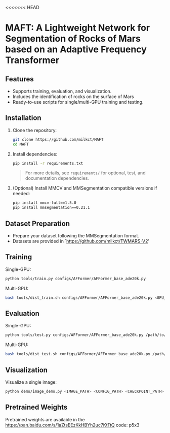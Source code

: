 <<<<<<< HEAD
# MAFT: A Lightweight Network for Segmentation of Rocks of Mars based on an Adaptive Frequency Transformer

## Features
- Supports training, evaluation, and visualization.
- Includes the identification of rocks on the surface of Mars
- Ready-to-use scripts for single/multi-GPU training and testing.

## Installation

1. Clone the repository:
   ```bash
   git clone https://github.com/milkct/MAFT
   cd MAFT
   ```

2. Install dependencies:
   ```bash
   pip install -r requirements.txt
   ```

   > For more details, see `requirements/` for optional, test, and documentation dependencies.

3. (Optional) Install MMCV and MMSegmentation compatible versions if needed:
   ```bash
   pip install mmcv-full==1.5.0
   pip install mmsegmentation==0.21.1
   ```

## Dataset Preparation

- Prepare your dataset following the MMSegmentation format.
- Datasets are provided in `https://github.com/milkct/TWMARS-V2'

## Training

Single-GPU:
```bash
python tools/train.py configs/AFFormer/AFFormer_base_ade20k.py
```

Multi-GPU:
```bash
bash tools/dist_train.sh configs/AFFormer/AFFormer_base_ade20k.py <GPU_NUM>
```

## Evaluation

Single-GPU:
```bash
python tools/test.py configs/AFFormer/AFFormer_base_ade20k.py /path/to/checkpoint.pth
```

Multi-GPU:
```bash
bash tools/dist_test.sh configs/AFFormer/AFFormer_base_ade20k.py /path/to/checkpoint.pth <GPU_NUM>
```

## Visualization

Visualize a single image:
```bash
python demo/image_demo.py <IMAGE_PATH> <CONFIG_PATH> <CHECKPOINT_PATH> --device cuda:0
```

## Pretrained Weights

Pretrained weights are available in the https://pan.baidu.com/s/1aZtsEEzKkHBYh2uc7KtTtQ 
code: p5x3